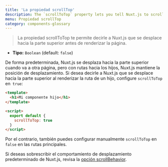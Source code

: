```yaml
---
title: 'La propiedad scrollTop'
description: The `scrollToTop` property lets you tell Nuxt.js to scroll to the top before rendering the page.
menu: Propiedad scrollTop
category: components-glossary
---
```


> La propiedad scrollToTop te permite decirle a Nuxt.js que se desplace hacia la parte superior antes de renderizar la página.

- **Tipo:** `Boolean` (default: `false`)

De forma predeterminada, Nuxt.js se desplaza hacia la parte superior cuando va a otra página, pero con rutas hacia los hijos, Nuxt.js mantiene la posición de desplazamiento. Si desea decirle a Nuxt.js que se desplace hacia la parte superior al renderizar la ruta de un hijo, configure `scrollToTop` en` true`:

```html
<template>
  <h1>Mi componente hijo</h1>
</template>

<script>
  export default {
    scrollToTop: true
  }
</script>
```

Por el contrario, también puedes configurar manualmente `scrollToTop` en` false` en las rutas principales.

Si deseas sobrescribir el comportamiento de desplazamiento predeterminado de Nuxt.js, revisa la [opción scrollBehavior](/guides/configuration-glossary/configuration-router#scrollbehavior).